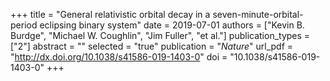 +++
title = "General relativistic orbital decay in a seven-minute-orbital-period eclipsing binary system"
date = 2019-07-01
authors = ["Kevin B. Burdge", "Michael W. Coughlin", "Jim Fuller", "et al."]
publication_types = ["2"]
abstract = ""
selected = "true"
publication = "*Nature*"
url_pdf = "http://dx.doi.org/10.1038/s41586-019-1403-0"
doi = "10.1038/s41586-019-1403-0"
+++
